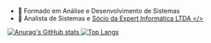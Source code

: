 - 🔭 Formado em Análise e Desenvolvimento de Sistemas
- 🌱 Analista de Sistemas e <a href=''> Sócio da Expert Informática LTDA </>

![Anurag's GitHub stats](https://github-readme-stats.vercel.app/api?username=ronaldoexpert&show_icons=true&theme=radical)
[![Top Langs](https://github-readme-stats.vercel.app/api/top-langs/?username=ronaldoexpert&layout=compact)](https://github.com/anuraghazra/github-readme-stats)

<!--
**ronaldoexpert/ronaldoexpert** is a ✨ _special_ ✨ repository because its `README.md` (this file) appears on your GitHub profile.

Here are some ideas to get you started:
- 👯 I’m looking to collaborate on ...
- 🤔 I’m looking for help with ...
- 💬 Ask me about ...
- 📫 How to reach me: ...
- 😄 Pronouns: ...
- ⚡ Fun fact: ...
-->
